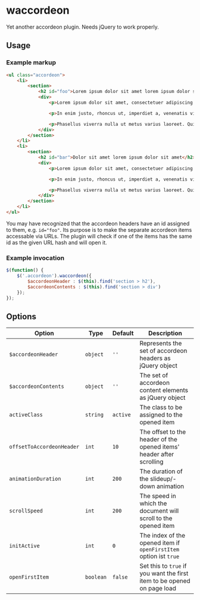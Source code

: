 waccordeon
==========

Yet another accordeon plugin. Needs jQuery to work properly.

## Usage

### Example markup

```html
<ul class="accordeon">
	<li>
		<section>
			<h2 id="foo">Lorem ipsum dolor sit amet lorem ipsum dolor sit amet</h2>
			<div>
				<p>Lorem ipsum dolor sit amet, consectetuer adipiscing elit. Aenean commodo ligula eget dolor. Aenean massa. Cum sociis natoque penatibus et magnis dis parturient montes, nascetur ridiculus mus. Donec quam felis, ultricies nec, pellentesque eu, pretium quis, sem. Nulla consequat massa quis enim. Donec pede justo, fringilla vel, aliquet nec, vulputate eget, arcu.</p>

				<p>In enim justo, rhoncus ut, imperdiet a, venenatis vitae, justo. Nullam dictum felis eu pede mollis pretium. Integer tincidunt. Cras dapibus. Vivamus elementum semper nisi. Aenean vulputate eleifend tellus. Aenean leo ligula, porttitor eu, consequat vitae, eleifend ac, enim. Aliquam lorem ante, dapibus in, viverra quis, feugiat a, tellus.</p>

				<p>Phasellus viverra nulla ut metus varius laoreet. Quisque rutrum. Aenean imperdiet. Etiam ultricies nisi vel augue. Curabitur ullamcorper ultricies nisi. Nam eget dui. Etiam rhoncus. Maecenas tempus, tellus eget condimentum rhoncus, sem quam semper libero, sit amet adipiscing sem neque sed ipsum. Nam quam nunc, blandit vel, luctus pulvinar, hendrerit id, lorem. Maecenas nec odio et ante tincidunt tempus. Donec vitae sapien ut libero venenatis faucibus. Nullam quis ante. Etiam sit amet orci eget eros faucibus tincidunt. Duis leo. Sed fringilla mauris sit amet nibh. Donec sodales sagittis magna. Sed consequat, leo eget bibendum sodales, augue velit cursus nunc,</p>
			</div>
		</section>
	</li>
	<li>
		<section>
			<h2 id="bar">Dolor sit amet lorem ipsum dolor sit amet</h2>
			<div>
				<p>Lorem ipsum dolor sit amet, consectetuer adipiscing elit. Aenean commodo ligula eget dolor. Aenean massa. Cum sociis natoque penatibus et magnis dis parturient montes, nascetur ridiculus mus. Donec quam felis, ultricies nec, pellentesque eu, pretium quis, sem. Nulla consequat massa quis enim. Donec pede justo, fringilla vel, aliquet nec, vulputate eget, arcu.</p>

				<p>In enim justo, rhoncus ut, imperdiet a, venenatis vitae, justo. Nullam dictum felis eu pede mollis pretium. Integer tincidunt. Cras dapibus. Vivamus elementum semper nisi. Aenean vulputate eleifend tellus. Aenean leo ligula, porttitor eu, consequat vitae, eleifend ac, enim. Aliquam lorem ante, dapibus in, viverra quis, feugiat a, tellus.</p>

				<p>Phasellus viverra nulla ut metus varius laoreet. Quisque rutrum. Aenean imperdiet. Etiam ultricies nisi vel augue. Curabitur ullamcorper ultricies nisi. Nam eget dui. Etiam rhoncus. Maecenas tempus, tellus eget condimentum rhoncus, sem quam semper libero, sit amet adipiscing sem neque sed ipsum. Nam quam nunc, blandit vel, luctus pulvinar, hendrerit id, lorem. Maecenas nec odio et ante tincidunt tempus. Donec vitae sapien ut libero venenatis faucibus. Nullam quis ante. Etiam sit amet orci eget eros faucibus tincidunt. Duis leo. Sed fringilla mauris sit amet nibh. Donec sodales sagittis magna. Sed consequat, leo eget bibendum sodales, augue velit cursus nunc,</p>
			</div>
		</section>
	</li>
</ul>
```

You may have recognized that the accordeon headers have an id assigned to them, e.g. ```id="foo"```. Its purpose is to make the separate accordeon items accessable via URLs. The plugin will check if one of the items has the same id as the given URL hash and will open it.


### Example invocation
```js
$(function() {
	$('.accordeon').waccordeon({
		$accordeonHeader : $(this).find('section > h2'),
		$accordeonContents : $(this).find('section > div')
	});
});
```

## Options

| Option | Type | Default | Description |
| ------------- | ------------- | ------------- | ------------- |
| ```$accordeonHeader``` | ```object``` | ```''``` | Represents the set of accordeon headers as jQuery object |
| ```$accordeonContents``` | ```object``` | ```''``` | The set of accordeon content elements as jQuery object |
| ```activeClass``` | ```string``` | ```active``` | The class to be assigned to the opened item |
| ```offsetToAccordeonHeader``` | ```int``` | ```10``` | The offset to the header of the opened items' header after scrolling |
| ```animationDuration``` | ```int``` | ```200``` | The duration of the slideup/-down animation |
| ```scrollSpeed``` | ```int``` | ```200``` | The speed in which the document will scroll to the opened item |
| ```initActive``` | ```int``` | ```0``` | The index of the opened item if ```openFirstItem``` option ist ```true``` |
| ```openFirstItem``` | ```boolean``` | ```false``` | Set this to ```true``` if you want the first item to be opened on page load |
